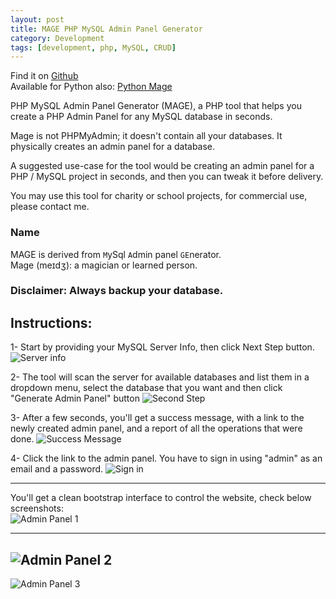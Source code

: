 ```yaml
---
layout: post
title: MAGE PHP MySQL Admin Panel Generator
category: Development
tags: [development, php, MySQL, CRUD]
---
```

Find it on [Github](https://github.com/housamz/php-mysql-admin-panel-generator)  
Available for Python also: [Python Mage](https://github.com/housamz/python-mysql-admin-panel-generator)  

PHP MySQL Admin Panel Generator (MAGE), a PHP tool that helps you create a PHP Admin Panel for any MySQL database in seconds.  
  
Mage is not PHPMyAdmin; it doesn't contain all your databases. It physically creates an admin panel for a database.  
  
A suggested use-case for the tool would be creating an admin panel for a PHP / MySQL project in seconds, and then you can tweak it before delivery.  
  
You may use this tool for charity or school projects, for commercial use, please contact me.  
  
### Name
MAGE is derived from `M`ySql `A`dmin panel `GE`nerator.  
Mage (meɪdʒ): a magician or learned person.  

### Disclaimer: Always backup your database.  

## Instructions:
1- Start by providing your MySQL Server Info, then click Next Step button.
![Server info](https://raw.githubusercontent.com/housamz/php-mysql-admin-panel-generator/master/images/1.png)

2- The tool will scan the server for available databases and list them in a dropdown menu, select the database that you want and then click "Generate Admin Panel" button
![Second Step](https://raw.githubusercontent.com/housamz/php-mysql-admin-panel-generator/master/images/2.png)

3- After a few seconds, you'll get a success message, with a link to the newly created admin panel, and a report of all the operations that were done.
![Success Message](https://raw.githubusercontent.com/housamz/php-mysql-admin-panel-generator/master/images/3.png)

4- Click the link to the admin panel. You have to sign in using "admin" as an email and a password.
![Sign in](https://raw.githubusercontent.com/housamz/php-mysql-admin-panel-generator/master/images/4.png)

---

You'll get a clean bootstrap interface to control the website, check below screenshots:  
![Admin Panel 1](https://raw.githubusercontent.com/housamz/php-mysql-admin-panel-generator/master/images/5.png)

---
![Admin Panel 2](https://raw.githubusercontent.com/housamz/php-mysql-admin-panel-generator/master/images/6.png)
---
![Admin Panel 3](https://raw.githubusercontent.com/housamz/php-mysql-admin-panel-generator/master/images/7.png)
